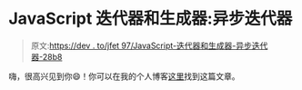 # JavaScript 迭代器和生成器:异步迭代器

> 原文:[https://dev . to/jfet 97/JavaScript-迭代器和生成器-异步迭代器-28b8](https://dev.to/jfet97/javascript-iterators-and-generators-asynchronous-iterators-28b8)

嗨，很高兴见到你😄！你可以在我的个人博客[这里](https://andreasimonecosta.dev/series/javascript-iterators-and-generators/)找到这篇文章。